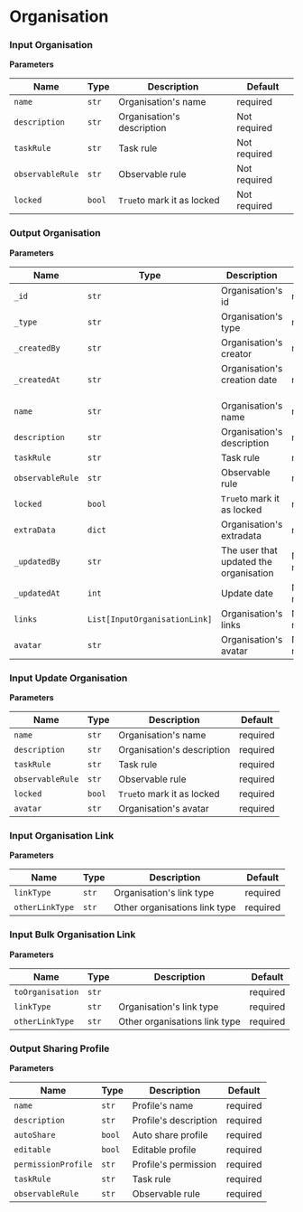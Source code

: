 # Organisation


### Input Organisation

**Parameters**

| Name                 | Type                             | Description                                    | Default             |
|----------------------|-----------------------           |------------------------------------------------|---------------------|
| ```name```           | ```str```                        | Organisation's name                            | required            |
| ```description```    | ```str```                        | Organisation's description                     | Not required        |             
| ```taskRule```       | ```str```                        | Task rule                                      | Not required        |
| ```observableRule``` | ```str```                        | Observable rule                                | Not required        |
| ```locked```         | ```bool```                       |  ```True```to mark it as locked                | Not required        |


### Output Organisation

**Parameters**

| Name                 | Type                             | Description                                    | Default             |
|----------------------|-----------------------           |------------------------------------------------|---------------------|
| ```_id```           | ```str```                        | Organisation's id                            | required            |
| ```_type```           | ```str```                        | Organisation's type                            | required            |
| ```_createdBy```           | ```str```                        | Organisation's creator                            | required            |
| ```_createdAt```           | ```str```                        | Organisation's creation date                         | required            |
| ```name```           | ```str```                        | Organisation's name                            | required            |
| ```description```    | ```str```                        | Organisation's description                     |  required        |             
| ```taskRule```       | ```str```                        | Task rule                                      |  required        |
| ```observableRule``` | ```str```                        | Observable rule                                |  required        |
| ```locked```         | ```bool```                       |  ```True```to mark it as locked                |  required        |
| ```extraData```           | ```dict```                        | Organisation's extradata                     | required            |
| ```_updatedBy```       | ```str```                        | The user that updated the organisation                                      | Not required        |
| ```_updatedAt``` | ```int```                        | Update date                                |  Not required        |
| ```links```         | ```List[InputOrganisationLink]```                       |  Organisation's links                |  Not required        |
| ```avatar```           | ```str```                        | Organisation's avatar                     | Not required            |


### Input Update Organisation

**Parameters**

| Name                 | Type                             | Description                                    | Default             |
|----------------------|-----------------------           |------------------------------------------------|---------------------|
| ```name```           | ```str```                        | Organisation's name                            | required            |
| ```description```    | ```str```                        | Organisation's description                     |  required        |             
| ```taskRule```       | ```str```                        | Task rule                                      |  required        |
| ```observableRule``` | ```str```                        | Observable rule                                |  required        |
| ```locked```         | ```bool```                       |  ```True```to mark it as locked                |  required        |
| ```avatar```           | ```str```                        | Organisation's avatar                     | required            |


### Input Organisation Link

**Parameters**

| Name                 | Type                             | Description                                    | Default             |
|----------------------|-----------------------           |------------------------------------------------|---------------------|
| ```linkType```           | ```str```                        | Organisation's link type                            | required            |
| ```otherLinkType```    | ```str```                        | Other organisations link type                      |  required        |             

### Input Bulk Organisation Link

**Parameters**

| Name                 | Type                             | Description                                    | Default             |
|----------------------|-----------------------           |------------------------------------------------|---------------------|
| ```toOrganisation```    | ```str```                        |                      |  required        |   
| ```linkType```           | ```str```                        | Organisation's link type                            | required            |
| ```otherLinkType```    | ```str```                        | Other organisations link type                      |  required        |   


### Output Sharing Profile

**Parameters**

| Name                 | Type                             | Description                                    | Default             |
|----------------------|-----------------------           |------------------------------------------------|---------------------|
| ```name```           | ```str```                        | Profile's name                            | required            |
| ```description```    | ```str```                        | Profile's description                     |  required        |             
| ```autoShare```       | ```bool```                        | Auto share profile                                      |  required        |
| ```editable``` | ```bool```                        | Editable profile                                |  required        |
| ```permissionProfile```         | ```str```                       |  Profile's permission                |  required        |
| ```taskRule```           | ```str```                        | Task rule                 | required            |
| ```observableRule```           | ```str```                        | Observable rule                     | required            |